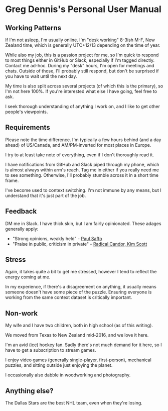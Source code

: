 # Greg Dennis's Personal User Manual

## Working Patterns

If I'm not asleep, I'm usually online.  I'm "desk working" 8-3ish M-F, New Zealand time, which is generally UTC+12/13 depending on the time of year.

While also my job, this is a passion project for me, so I'm quick to respond to most things either in GitHub or Slack, especially if I'm tagged directly.  Contact me ad-hoc.  During my "desk" hours, I'm open for meetings and chats.  Outside of those, I'll probably still respond, but don't be surprised if you have to wait until the next day.

My time is also split across several projects (of which this is the primary), so I'm not here 100%.  If you're interested what else I have going, feel free to ask.

I seek thorough understanding of anything I work on, and I like to get other people's viewpoints.

## Requirements

Please note the time difference.  I'm typically a few hours behind (and a day ahead) of US/Canada, and AM/PM-inverted for most places in Europe.

I try to at least take note of everything, even if I don't thoroughly read it.

I have notifications from GitHub and Slack piped through my phone, which is almost always within arm's reach.  Tag me in either if you really need me to see something.  Otherwise, I'll probably stumble across it in a short time frame.

I've become used to context switching.  I'm not immune by any means, but I understand that it's just part of the job.

## Feedback

DM me in Slack.  I have thick skin, but I am fairly opinionated.  These adages generally apply:

- "Strong opinions, weakly held" - [Paul Saffo](https://www.saffo.com/02008/07/26/strong-opinions-weakly-held/)
- "Praise in public, criticism in private" - [Radical Candor, Kim Scott](https://www.radicalcandor.com/public-praise-private-criticism/#:~:text=A%20good%20rule%20of%20thumb,and%20to%20learn%20from%20it.)

## Stress

Again, it takes quite a bit to get me stressed, however I tend to reflect the energy coming at me.

In my experience, if there's a disagreement on anything, it usually means someone doesn't have some piece of the puzzle.  Ensuring everyone is working from the same context dataset is critically important.

## Non-work

My wife and I have two children, both in high school (as of this writing).

We moved from Texas to New Zealand mid-2016, and we love it here.

I'm an avid (ice) hockey fan.  Sadly there's not much demand for it here, so I have to get a subscription to stream games.

I enjoy video games (generally single-player, first-person), mechanical puzzles, and sitting outside just enjoying the planet.

I occasionally also dabble in woodworking and photography.

## Anything else?

The Dallas Stars are the best NHL team, even when they're losing.
